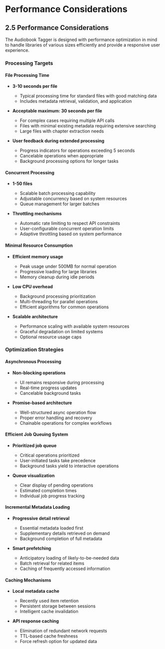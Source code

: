 # Performance Considerations

## 2.5 Performance Considerations

The Audiobook Tagger is designed with performance optimization in mind to handle libraries of various sizes efficiently and provide a responsive user experience.

### Processing Targets

#### File Processing Time

- **3-10 seconds per file**
  - Typical processing time for standard files with good matching data
  - Includes metadata retrieval, validation, and application

- **Acceptable maximum: 30 seconds per file**
  - For complex cases requiring multiple API calls
  - Files with minimal existing metadata requiring extensive searching
  - Large files with chapter extraction needs

- **User feedback during extended processing**
  - Progress indicators for operations exceeding 5 seconds
  - Cancelable operations when appropriate
  - Background processing options for longer tasks

#### Concurrent Processing

- **1-50 files**
  - Scalable batch processing capability
  - Adjustable concurrency based on system resources
  - Queue management for larger batches

- **Throttling mechanisms**
  - Automatic rate limiting to respect API constraints
  - User-configurable concurrent operation limits
  - Adaptive throttling based on system performance

#### Minimal Resource Consumption

- **Efficient memory usage**
  - Peak usage under 500MB for normal operation
  - Progressive loading for large libraries
  - Memory cleanup during idle periods

- **Low CPU overhead**
  - Background processing prioritization
  - Multi-threading for parallel operations
  - Efficient algorithms for common operations

- **Scalable architecture**
  - Performance scaling with available system resources
  - Graceful degradation on limited systems
  - Optional resource usage caps

### Optimization Strategies

#### Asynchronous Processing

- **Non-blocking operations**
  - UI remains responsive during processing
  - Real-time progress updates
  - Cancelable background tasks

- **Promise-based architecture**
  - Well-structured async operation flow
  - Proper error handling and recovery
  - Chainable operations for complex workflows

#### Efficient Job Queuing System

- **Prioritized job queue**
  - Critical operations prioritized
  - User-initiated tasks take precedence
  - Background tasks yield to interactive operations

- **Queue visualization**
  - Clear display of pending operations
  - Estimated completion times
  - Individual job progress tracking

#### Incremental Metadata Loading

- **Progressive detail retrieval**
  - Essential metadata loaded first
  - Supplementary details retrieved on demand
  - Background completion of full metadata

- **Smart prefetching**
  - Anticipatory loading of likely-to-be-needed data
  - Batch retrieval for related items
  - Caching of frequently accessed information

#### Caching Mechanisms

- **Local metadata cache**
  - Recently used item retention
  - Persistent storage between sessions
  - Intelligent cache invalidation

- **API response caching**
  - Elimination of redundant network requests
  - TTL-based cache freshness
  - Force refresh option for updated data